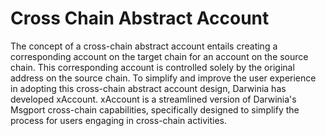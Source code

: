 # Cross Chain Abstract Account

The concept of a cross-chain abstract account entails creating a corresponding account on the target chain for an account on the source chain. This corresponding account is controlled solely by the original address on the source chain. To simplify and improve the user experience in adopting this cross-chain abstract account design, Darwinia has developed xAccount. xAccount is a streamlined version of Darwinia's Msgport cross-chain capabilities, specifically designed to simplify the process for users engaging in cross-chain activities.